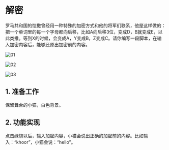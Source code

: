 ﻿
# 解密

罗马共和国的恺撒曾经用一种特殊的加密方式和他的将军们联系，他是这样做的：把一个单词里的每一个字母都向后移，比如A向后移3位，变成D，B就变成E，以此类推。等到X的时候，会变成A，Y变成B，Z变成C。请你编写一段脚本，在输入加密内容后，能够还原出加密前的内容。

![01](https://img-blog.csdnimg.cn/ec720e06e59d4d9f9de6e373a2d05fff.png)

![02](https://img-blog.csdnimg.cn/7827a35f9b824d44896a1a3763248cfc.png)

![03](https://img-blog.csdnimg.cn/96b2ba83fbb44257ad183909dd157575.png)



## 1. 准备工作

保留舞台的小猫，白色背景。

## 2. 功能实现

点击绿旗以后，输入加密内容，小猫会说出正确的加密前的内容。比如输入：“khoor”，小猫会说：“hello”。